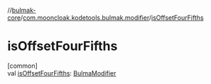 //[bulmak-core](../../index.md)/[com.mooncloak.kodetools.bulmak.modifier](index.md)/[isOffsetFourFifths](is-offset-four-fifths.md)

# isOffsetFourFifths

[common]\
val [isOffsetFourFifths](is-offset-four-fifths.md): [BulmaModifier](-bulma-modifier/index.md)
